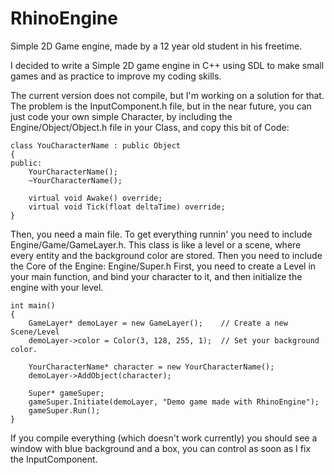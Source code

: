 # RhinoEngine
Simple 2D Game engine, made by a 12 year old student in his freetime.

I decided to write a Simple 2D game engine in C++ using SDL to make small games and as
practice to improve my coding skills. 

The current version does not compile, but I'm working on a solution for that. The problem is the InputComponent.h file,
but in the near future, you can just code your own simple Character, by including the Engine/Object/Object.h file
in your Class, and copy this bit of Code:
```
class YouCharacterName : public Object
{
public:
    YourCharacterName();
    ~YourCharacterName();
  
    virtual void Awake() override;
    virtual void Tick(float deltaTime) override;
}
```
Then, you need a main file. To get everything runnin' you need to include Engine/Game/GameLayer.h.
This class is like a level or a scene, where every entity and the background color are stored.
Then you need to include the Core of the Engine: Engine/Super.h
First, you need to create a Level in your main function, and bind your character to it,
and then initialize the engine with your level.
```
int main()
{
    GameLayer* demoLayer = new GameLayer();    // Create a new Scene/Level
    demoLayer->color = Color(3, 128, 255, 1);  // Set your background color.
    
    YourCharacterName* character = new YourCharacterName();
    demoLayer->AddObject(character);
    
    Super* gameSuper;
    gameSuper.Initiate(demoLayer, "Demo game made with RhinoEngine");
    gameSuper.Run();
}
```
If you compile everything (which doesn't work currently) you should see a window with blue background
and a box, you can control as soon as I fix the InputComponent.
